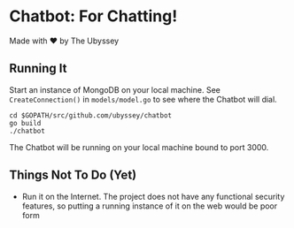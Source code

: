 # Chatbot: For Chatting!

Made with ❤️ by The Ubyssey

## Running It

Start an instance of MongoDB on your local machine. See `CreateConnection()` in `models/model.go` to see where the Chatbot will dial.

	cd $GOPATH/src/github.com/ubyssey/chatbot
	go build
	./chatbot

The Chatbot will be running on your local machine bound to port 3000.

## Things Not To Do (Yet)

* Run it on the Internet. The project does not have any functional security features, so putting a running instance of it on the web would be poor form